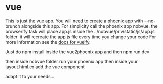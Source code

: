 # vue

This is just the vue app. You will need to create a phoenix app with --no-brunch alongside this app. For simplicity call the phoenix app nobvue.
the browserify task will place app.js inside the  ../nobvue/priv/static/js/app.js folder.
it will recreate the app.js file every time you change your code
For more information see the [docs for vueify](https://github.com/vuejs/vueify).



Just do 
npm install
inside the vue2phoenix app
and then
npm run dev

then
inside nobvue folder run your phoenix app
then inside your layout.html.ex add the vue component

 <app></app>


adapt it to your needs...


